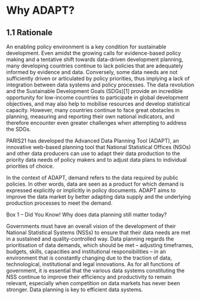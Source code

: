 # **Why ADAPT?**

## 1.1 Rationale <!-- {docsify-ignore} -->

An enabling policy environment is a key condition for sustainable
development. Even amidst the growing calls for evidence-based policy
making and a tentative shift towards data-driven development planning,
many developing countries continue to lack policies that are adequately
informed by evidence and data. Conversely, some data needs are not
sufficiently driven or articulated by policy priorities, thus implying a
lack of integration between data systems and policy processes. The data
revolution and the Sustainable Development Goals (SDGs)[1] provide an
incredible opportunity for low-income countries to participate in global
development objectives, and may also help to mobilise resources and
develop statistical capacity. However, many countries continue to face
great obstacles in planning, measuring and reporting their own national
indicators, and therefore encounter even greater challenges when
attempting to address the SDGs.

PARIS21 has developed the Advanced Data Planning Tool (ADAPT), an
innovative web-based planning tool that National Statistical Offices
(NSOs) and other data producers can use to adapt their data production
to the priority data needs of policy makers and to adjust data plans to
individual priorities of choice.

In the context of ADAPT, demand refers to the data required by public
policies. In other words, data are seen as a product for which demand is
expressed explicitly or implicitly in policy documents. ADAPT aims to
improve the data market by better adapting data supply and the
underlying production processes to meet the demand.

<span id="_Toc7208960" class="anchor"></span>Box 1 – Did You Know! Why
does data planning still matter today?

Governments must have an overall vision of the development of their
National Statistical Systems (NSSs) to ensure that their data needs are
met in a sustained and quality-controlled way. Data planning regards the
prioritisation of data demands, which should be met – adjusting
timeframes, budgets, skills, capacities and institutional
responsibilities – in an environment that is constantly changing due to
the traction of data, technological, institutional and legal
innovations. As for all functions of government, it is essential that
the various data systems constituting the NSS continue to improve their
efficiency and productivity to remain relevant, especially when
competition on data markets has never been stronger. Data planning is
key to efficient data systems.
